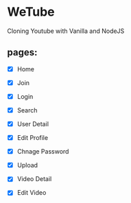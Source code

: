 # WeTube
Cloning Youtube with Vanilla and NodeJS

## pages:
- [X] Home
- [x] Join
- [x] Login
- [X] Search
- [X] User Detail
- [X] Edit Profile
- [X] Chnage Password
- [X] Upload
- [X] Video Detail
- [X] Edit Video
  